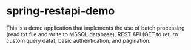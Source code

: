 # spring-restapi-demo
 This is a demo application that implements the use of batch processing (read txt file and write to MSSQL database), REST API (GET to return custom query data), basic authentication, and pagination.
